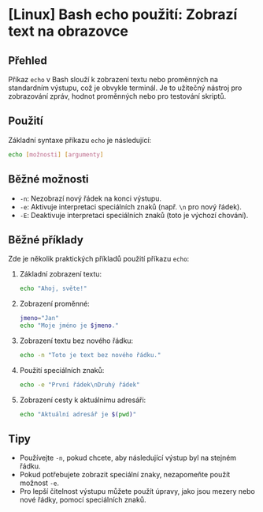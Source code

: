 # [Linux] Bash echo použití: Zobrazí text na obrazovce

## Přehled
Příkaz `echo` v Bash slouží k zobrazení textu nebo proměnných na standardním výstupu, což je obvykle terminál. Je to užitečný nástroj pro zobrazování zpráv, hodnot proměnných nebo pro testování skriptů.

## Použití
Základní syntaxe příkazu `echo` je následující:

```bash
echo [možnosti] [argumenty]
```

## Běžné možnosti
- `-n`: Nezobrazí nový řádek na konci výstupu.
- `-e`: Aktivuje interpretaci speciálních znaků (např. `\n` pro nový řádek).
- `-E`: Deaktivuje interpretaci speciálních znaků (toto je výchozí chování).

## Běžné příklady
Zde je několik praktických příkladů použití příkazu `echo`:

1. Základní zobrazení textu:
   ```bash
   echo "Ahoj, světe!"
   ```

2. Zobrazení proměnné:
   ```bash
   jmeno="Jan"
   echo "Moje jméno je $jmeno."
   ```

3. Zobrazení textu bez nového řádku:
   ```bash
   echo -n "Toto je text bez nového řádku."
   ```

4. Použití speciálních znaků:
   ```bash
   echo -e "První řádek\nDruhý řádek"
   ```

5. Zobrazení cesty k aktuálnímu adresáři:
   ```bash
   echo "Aktuální adresář je $(pwd)"
   ```

## Tipy
- Používejte `-n`, pokud chcete, aby následující výstup byl na stejném řádku.
- Pokud potřebujete zobrazit speciální znaky, nezapomeňte použít možnost `-e`.
- Pro lepší čitelnost výstupu můžete použít úpravy, jako jsou mezery nebo nové řádky, pomocí speciálních znaků.